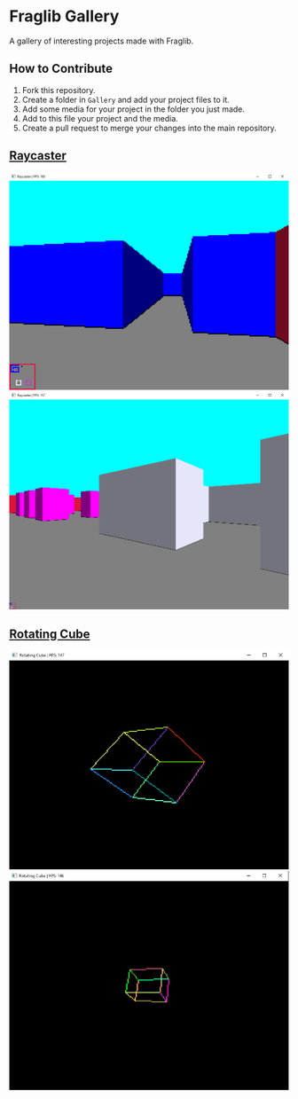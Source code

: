# Fraglib Gallery

A gallery of interesting projects made with Fraglib.

## How to Contribute

1. Fork this repository.
2. Create a folder in `Gallery` and add your project files to it.
3. Add some media for your project in the folder you just made.
4. Add to this file your project and the media.
5. Create a pull request to merge your changes into the main repository.

## [Raycaster](https://github.com/cyprus327/Fraglib/blob/main/Gallery/Raycaster/Raycaster.cs)

![Pixel Size 4 Raycaster](https://github.com/cyprus327/Fraglib/blob/main/Gallery/Raycaster/Raycaster1.png)
![Pixel Size 1 Raycaster](https://github.com/cyprus327/Fraglib/blob/main/Gallery/Raycaster/Raycaster2.png)

## [Rotating Cube](https://github.com/cyprus327/Fraglib/blob/main/Gallery/RotatingCube/RotatingCube.cs)

![Pixel Size 4 Raycaster](https://github.com/cyprus327/Fraglib/blob/main/Gallery/RotatingCube/RotatingCube1.png)
![Pixel Size 1 Raycaster](https://github.com/cyprus327/Fraglib/blob/main/Gallery/RotatingCube/RotatingCube2.png)